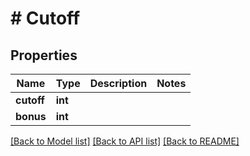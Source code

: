 # # Cutoff

## Properties

Name | Type | Description | Notes
------------ | ------------- | ------------- | -------------
**cutoff** | **int** |  | 
**bonus** | **int** |  | 

[[Back to Model list]](../../README.md#documentation-for-models) [[Back to API list]](../../README.md#documentation-for-api-endpoints) [[Back to README]](../../README.md)


